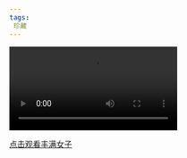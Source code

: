 ```yaml
---
tags:
 珍藏
---
```

![点击观看丰满女子](https://jy365.github.io/sp/丁丁男装1.MP4)

[点击观看丰满女子](https://v.douyin.com/iMMWNYJT/)
